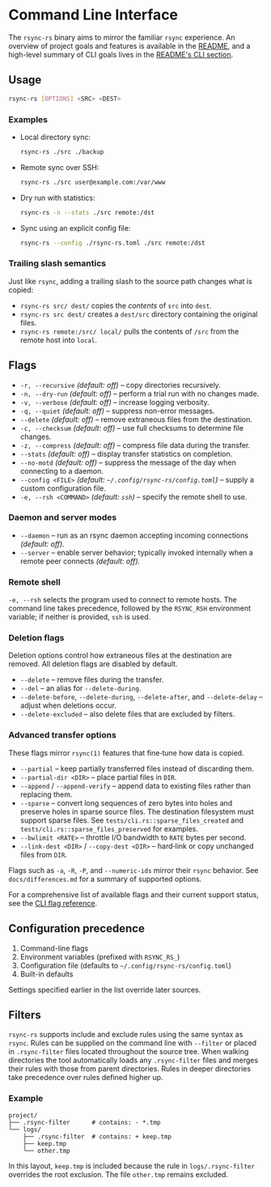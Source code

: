 # Command Line Interface

The `rsync-rs` binary aims to mirror the familiar `rsync` experience. An
overview of project goals and features is available in the
[README](../README.md#in-scope-features), and a high-level summary of CLI goals
lives in the [README's CLI section](../README.md#cli).

## Usage

```sh
rsync-rs [OPTIONS] <SRC> <DEST>
```

### Examples

- Local directory sync:
  ```sh
  rsync-rs ./src ./backup
  ```
- Remote sync over SSH:
  ```sh
  rsync-rs ./src user@example.com:/var/www
  ```
- Dry run with statistics:
  ```sh
  rsync-rs -n --stats ./src remote:/dst
  ```
- Sync using an explicit config file:
  ```sh
  rsync-rs --config ./rsync-rs.toml ./src remote:/dst
  ```

### Trailing slash semantics

Just like `rsync`, adding a trailing slash to the source path changes what is
copied:

- `rsync-rs src/ dest/` copies the *contents* of `src` into `dest`.
- `rsync-rs src dest/` creates a `dest/src` directory containing the original
  files.
- `rsync-rs remote:/src/ local/` pulls the contents of `/src` from the remote
  host into `local`.

## Flags

- `-r, --recursive` *(default: off)* – copy directories recursively.
- `-n, --dry-run` *(default: off)* – perform a trial run with no changes made.
- `-v, --verbose` *(default: off)* – increase logging verbosity.
- `-q, --quiet` *(default: off)* – suppress non-error messages.
- `--delete` *(default: off)* – remove extraneous files from the destination.
- `-c, --checksum` *(default: off)* – use full checksums to determine file changes.
- `-z, --compress` *(default: off)* – compress file data during the transfer.
- `--stats` *(default: off)* – display transfer statistics on completion.
- `--no-motd` *(default: off)* – suppress the message of the day when connecting to a daemon.
- `--config <FILE>` *(default: `~/.config/rsync-rs/config.toml`)* – supply a custom configuration file.
- `-e, --rsh <COMMAND>` *(default: `ssh`)* – specify the remote shell to use.

### Daemon and server modes

- `--daemon` – run as an rsync daemon accepting incoming connections *(default: off).* 
- `--server` – enable server behavior; typically invoked internally when a remote peer connects *(default: off).* 

### Remote shell

`-e, --rsh` selects the program used to connect to remote hosts. The command
line takes precedence, followed by the `RSYNC_RSH` environment variable; if
neither is provided, `ssh` is used.

### Deletion flags

Deletion options control how extraneous files at the destination are removed.
All deletion flags are disabled by default.

- `--delete` – remove files during the transfer.
- `--del` – an alias for `--delete-during`.
- `--delete-before`, `--delete-during`, `--delete-after`, and `--delete-delay` –
  adjust when deletions occur.
- `--delete-excluded` – also delete files that are excluded by filters.

### Advanced transfer options

These flags mirror `rsync(1)` features that fine‑tune how data is copied.

- `--partial` – keep partially transferred files instead of discarding them.
- `--partial-dir <DIR>` – place partial files in `DIR`.
- `--append` / `--append-verify` – append data to existing files rather than
  replacing them.
- `--sparse` – convert long sequences of zero bytes into holes and preserve
  holes in sparse source files. The destination filesystem must support sparse
  files. See `tests/cli.rs::sparse_files_created` and
  `tests/cli.rs::sparse_files_preserved` for examples.
- `--bwlimit <RATE>` – throttle I/O bandwidth to `RATE` bytes per second.
- `--link-dest <DIR>` / `--copy-dest <DIR>` – hard‑link or copy unchanged
  files from `DIR`.

Flags such as `-a`, `-R`, `-P`, and `--numeric-ids` mirror their `rsync`
behavior. See `docs/differences.md` for a summary of supported options.

For a comprehensive list of available flags and their current support status,
see the [CLI flag reference](cli/flags.md).

## Configuration precedence

1. Command-line flags
2. Environment variables (prefixed with `RSYNC_RS_`)
3. Configuration file (defaults to `~/.config/rsync-rs/config.toml`)
4. Built-in defaults

Settings specified earlier in the list override later sources.

## Filters

`rsync-rs` supports include and exclude rules using the same syntax as
`rsync`. Rules can be supplied on the command line with `--filter` or placed in
`.rsync-filter` files located throughout the source tree. When walking
directories the tool automatically loads any `.rsync-filter` files and merges
their rules with those from parent directories. Rules in deeper directories take
precedence over rules defined higher up.

### Example

```
project/
├── .rsync-filter      # contains: - *.tmp
└── logs/
    ├── .rsync-filter  # contains: + keep.tmp
    ├── keep.tmp
    └── other.tmp
```

In this layout, `keep.tmp` is included because the rule in `logs/.rsync-filter`
overrides the root exclusion. The file `other.tmp` remains excluded.
